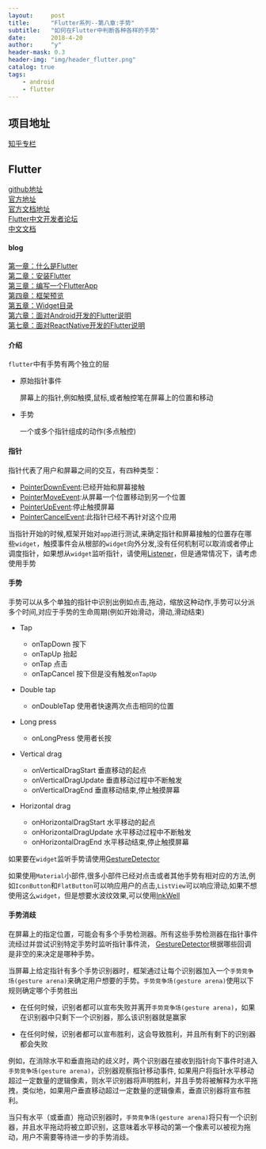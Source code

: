 ```yaml
---
layout:     post
title:      "Flutter系列--第八章:手势"
subtitle:   "如何在Flutter中判断各种各样的手势"
date:       2018-4-20
author:     "y"
header-mask: 0.3
header-img: "img/header_flutter.png"
catalog: true
tags:
    - android
    - flutter
---
```


## 项目地址

[知乎专栏](https://github.com/7449/flutter-zhihu_zhuanlan)

## Flutter

[github地址](https://github.com/flutter/flutter)<br>
[官方地址](https://flutter.io/)<br>
[官方文档地址](https://flutter.io/docs/)<br>
[Flutter中文开发者论坛](http://flutter-dev.com/)<br>
[中文文档](http://doc.flutter-dev.cn/)<br>

#### blog

[第一章：什么是Flutter](https://7449.github.io/2018/03/19/Android_Flutter_1/)<br>
[第二章：安装Flutter](https://7449.github.io/2018/03/19/Android_Flutter_2/)<br>
[第三章：编写一个FlutterApp](https://7449.github.io/2018/03/26/Android_Flutter_3/)<br>
[第四章：框架预览](https://7449.github.io/2018/03/26/Android_Flutter_4/)<br>
[第五章：Widget目录](https://7449.github.io/2018/04/12/Android_Flutter_5/)<br>
[第六章：面对Android开发的Flutter说明](https://7449.github.io/2018/04/16/Android_Flutter_6/)<br>
[第七章：面对ReactNative开发的Flutter说明](https://7449.github.io/2018/04/17/Android_Flutter_7/)<br>

#### 介绍

`flutter`中有手势有两个独立的层

* 原始指针事件

	屏幕上的指针,例如触摸,鼠标,或者触控笔在屏幕上的位置和移动
	
* 手势

	一个或多个指针组成的动作(多点触控)

#### 指针

指针代表了用户和屏幕之间的交互，有四种类型：

* [PointerDownEvent](https://docs.flutter.io/flutter/gestures/PointerDownEvent-class.html):已经开始和屏幕接触
* [PointerMoveEvent](https://docs.flutter.io/flutter/gestures/PointerMoveEvent-class.html):从屏幕一个位置移动到另一个位置
* [PointerUpEvent](https://docs.flutter.io/flutter/gestures/PointerUpEvent-class.html):停止触摸屏幕
* [PointerCancelEvent](https://docs.flutter.io/flutter/gestures/PointerCancelEvent-class.html):此指针已经不再针对这个应用

当指针开始的时候,框架开始对`app`进行测试,来确定指针和屏幕接触的位置存在哪些`widget`，触摸事件会从根部的`widget`向外分发,没有任何机制可以取消或者停止调度指针，如果想从`widget`监听指针，请使用[Listener](https://docs.flutter.io/flutter/widgets/Listener-class.html)，但是通常情况下，请考虑使用手势

#### 手势

手势可以从多个单独的指针中识别出例如点击,拖动，缩放这种动作,手势可以分派多个时间,对应于手势的生命周期(例如开始滑动，滑动,滑动结束)

* Tap

	* onTapDown 按下
	* onTapUp 抬起
	* onTap 点击
	* onTapCancel 按下但是没有触发`onTapUp`

* Double tap

   * onDoubleTap 使用者快速两次点击相同的位置

* Long press 

	* onLongPress 使用者长按

* Vertical drag

	* onVerticalDragStart  	垂直移动的起点
	* onVerticalDragUpdate  垂直移动过程中不断触发
	* onVerticalDragEnd  	垂直移动结束,停止触摸屏幕

* Horizontal drag

	* onHorizontalDragStart  水平移动的起点
	* onHorizontalDragUpdate 水平移动过程中不断触发
	* onHorizontalDragEnd    水平移动结束,停止触摸屏幕

如果要在`widget`监听手势请使用[GestureDetector](https://docs.flutter.io/flutter/widgets/GestureDetector-class.html)

如果使用`Material`小部件,很多小部件已经对点击或者其他手势有相对应的方法,例如`IconButton`和`FlatButton`可以响应用户的点击,`ListView`可以响应滑动,如果不想使用这么`widget`，但是想要水波纹效果,可以使用[InkWell](https://docs.flutter.io/flutter/material/InkWell-class.html)

#### 手势消歧

在屏幕上的指定位置，可能会有多个手势检测器。所有这些手势检测器在指针事件流经过并尝试识别特定手势时监听指针事件流， [GestureDetector](https://docs.flutter.io/flutter/widgets/GestureDetector-class.html)根据哪些回调是非空的来决定是哪种手势。

当屏幕上给定指针有多个手势识别器时，框架通过让每个识别器加入一个`手势竞争场(gesture arena)`来确定用户想要的手势。`手势竞争场(gesture arena)`使用以下规则确定哪个手势胜出

* 在任何时候，识别者都可以宣布失败并离开`手势竞争场(gesture arena)`，如果在识别器中只剩下一个识别器，那么该识别器就是赢家

* 在任何时候，识别者都可以宣布胜利，这会导致胜利，并且所有剩下的识别器都会失败

例如，在消除水平和垂直拖动的歧义时，两个识别器在接收到指针向下事件时进入`手势竞争场(gesture arena)`，识别器观察指针移动事件, 如果用户将指针水平移动超过一定数量的逻辑像素，则水平识别器将声明胜利，并且手势将被解释为水平拖拽，类似地，如果用户垂直移动超过一定数量的逻辑像素，垂直识别器将宣布胜利。

当只有水平（或垂直）拖动识别器时，`手势竞争场(gesture arena)`将只有一个识别器，并且水平拖动将被立即识别，这意味着水平移动的第一个像素可以被视为拖动，用户不需要等待进一步的手势消歧。
